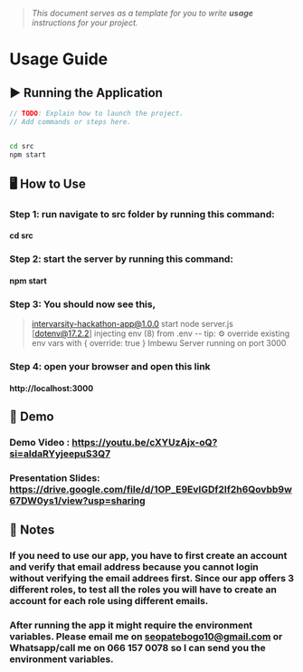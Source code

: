 > *This document serves as a template for you to write **usage** instructions for your project.* 

# Usage Guide

## ▶️ Running the Application
``` c
// TODO: Explain how to launch the project.
// Add commands or steps here.
```
``` bash

cd src
npm start
```

## 🖥️ How to Use
### Step 1: run navigate to src folder by running this command:
#### cd src
### Step 2: start the server by running this command:
#### npm start
### Step 3: You should now see this,
> intervarsity-hackathon-app@1.0.0 start
> node server.js
[dotenv@17.2.2] injecting env (8) from .env -- tip: ⚙️  override existing env vars with { override: true }
Imbewu Server running on port 3000
### Step 4: open your browser and open this link
#### http://localhost:3000


## 🎥 Demo
### Demo Video : https://youtu.be/cXYUzAjx-oQ?si=aldaRYyjeepuS3Q7
### Presentation Slides: https://drive.google.com/file/d/1OP_E9EvIGDf2If2h6Qovbb9w67DW0ys1/view?usp=sharing


## 📌 Notes
### If you need to use our app, you have to first create an account and verify that email address because you cannot login without verifying the email addrees first. Since our app offers 3 different roles, to test all the roles you will have to create an account for each role using different emails. 
### After running the app it might require the environment variables. Please email me on seopatebogo10@gmail.com or Whatsapp/call me on 066 157 0078 so I can send you the environment variables. 
